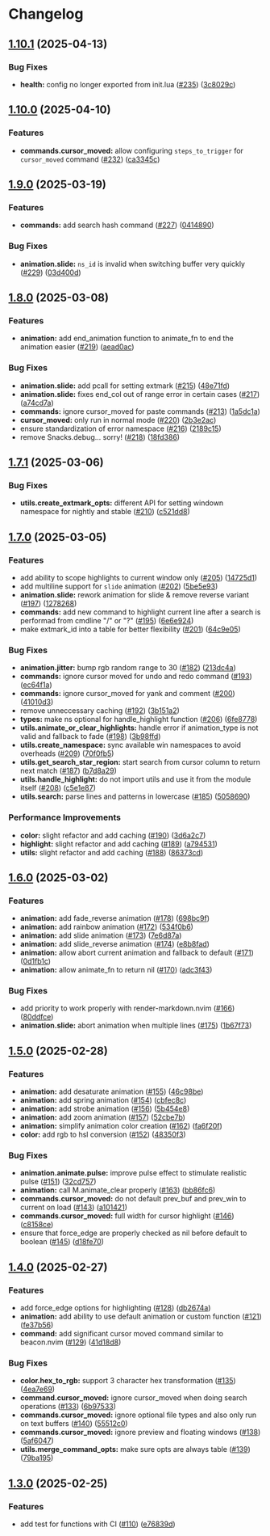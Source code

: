 # Changelog

## [1.10.1](https://github.com/y3owk1n/undo-glow.nvim/compare/v1.10.0...v1.10.1) (2025-04-13)


### Bug Fixes

* **health:** config no longer exported from init.lua ([#235](https://github.com/y3owk1n/undo-glow.nvim/issues/235)) ([3c8029c](https://github.com/y3owk1n/undo-glow.nvim/commit/3c8029c2148f9f64da4660ec687502ac80ea3534))

## [1.10.0](https://github.com/y3owk1n/undo-glow.nvim/compare/v1.9.0...v1.10.0) (2025-04-10)


### Features

* **commands.cursor_moved:** allow configuring `steps_to_trigger` for `cursor_moved` command ([#232](https://github.com/y3owk1n/undo-glow.nvim/issues/232)) ([ca3345c](https://github.com/y3owk1n/undo-glow.nvim/commit/ca3345cf44eb902bb27fa2081cb8f3d85fa5c671))

## [1.9.0](https://github.com/y3owk1n/undo-glow.nvim/compare/v1.8.0...v1.9.0) (2025-03-19)


### Features

* **commands:** add search hash command ([#227](https://github.com/y3owk1n/undo-glow.nvim/issues/227)) ([0414890](https://github.com/y3owk1n/undo-glow.nvim/commit/041489034b082b133192726c39b7e879e0031d7d))


### Bug Fixes

* **animation.slide:** `ns_id` is invalid when switching buffer very quickly ([#229](https://github.com/y3owk1n/undo-glow.nvim/issues/229)) ([03d400d](https://github.com/y3owk1n/undo-glow.nvim/commit/03d400d6282c1baff639eeff22c8beca5a4291c2))

## [1.8.0](https://github.com/y3owk1n/undo-glow.nvim/compare/v1.7.1...v1.8.0) (2025-03-08)


### Features

* **animation:** add end_animation function to animate_fn to end the animation easier ([#219](https://github.com/y3owk1n/undo-glow.nvim/issues/219)) ([aead0ac](https://github.com/y3owk1n/undo-glow.nvim/commit/aead0ac612d750df1fe568a4dea9390b3c6059f5))


### Bug Fixes

* **animation.slide:** add pcall for setting extmark ([#215](https://github.com/y3owk1n/undo-glow.nvim/issues/215)) ([48e71fd](https://github.com/y3owk1n/undo-glow.nvim/commit/48e71fdac04645771d0e89ca681ae45c04fd4511))
* **animation.slide:** fixes end_col out of range error in certain cases ([#217](https://github.com/y3owk1n/undo-glow.nvim/issues/217)) ([a74cd7a](https://github.com/y3owk1n/undo-glow.nvim/commit/a74cd7ab1a47d2365b8edfdb74ed35f6ff125338))
* **commands:** ignore cursor_moved for paste commands ([#213](https://github.com/y3owk1n/undo-glow.nvim/issues/213)) ([1a5dc1a](https://github.com/y3owk1n/undo-glow.nvim/commit/1a5dc1ae1ad98d6a3d6395cb405b03794797c47c))
* **cursor_moved:** only run in normal mode ([#220](https://github.com/y3owk1n/undo-glow.nvim/issues/220)) ([2b3e2ac](https://github.com/y3owk1n/undo-glow.nvim/commit/2b3e2ac322621578dce8eb868bb288872915d26b))
* ensure standardization of error namespace ([#216](https://github.com/y3owk1n/undo-glow.nvim/issues/216)) ([2189c15](https://github.com/y3owk1n/undo-glow.nvim/commit/2189c158cea6ce547b02f455b2ba30ce3f70a5ea))
* remove Snacks.debug... sorry! ([#218](https://github.com/y3owk1n/undo-glow.nvim/issues/218)) ([18fd386](https://github.com/y3owk1n/undo-glow.nvim/commit/18fd386b79bf5960aed34b83b3c9887baa4a4e8e))

## [1.7.1](https://github.com/y3owk1n/undo-glow.nvim/compare/v1.7.0...v1.7.1) (2025-03-06)


### Bug Fixes

* **utils.create_extmark_opts:** different API for setting windown namespace for nightly and stable ([#210](https://github.com/y3owk1n/undo-glow.nvim/issues/210)) ([c521dd8](https://github.com/y3owk1n/undo-glow.nvim/commit/c521dd801b56cfc0a14f4fc8c636f987e7bebfb7))

## [1.7.0](https://github.com/y3owk1n/undo-glow.nvim/compare/v1.6.0...v1.7.0) (2025-03-05)


### Features

* add ability to scope highlights to current window only ([#205](https://github.com/y3owk1n/undo-glow.nvim/issues/205)) ([14725d1](https://github.com/y3owk1n/undo-glow.nvim/commit/14725d117e83ca63f1882015633dd82ce78f1462))
* add multiline support for `slide` animation ([#202](https://github.com/y3owk1n/undo-glow.nvim/issues/202)) ([5be5e93](https://github.com/y3owk1n/undo-glow.nvim/commit/5be5e93747be1b7e43f76e5a187ee3575b61dce2))
* **animation.slide:** rework animation for slide & remove reverse variant ([#197](https://github.com/y3owk1n/undo-glow.nvim/issues/197)) ([1278268](https://github.com/y3owk1n/undo-glow.nvim/commit/12782683d7600c0fd5abb07d731eaeeaf64ad285))
* **commands:** add new command to highlight current line after a search is performad from cmdline "/" or "?" ([#195](https://github.com/y3owk1n/undo-glow.nvim/issues/195)) ([6e6e924](https://github.com/y3owk1n/undo-glow.nvim/commit/6e6e924da1b6a38b082d931583499dd6d7dd6893))
* make extmark_id into a table for better flexibility ([#201](https://github.com/y3owk1n/undo-glow.nvim/issues/201)) ([64c9e05](https://github.com/y3owk1n/undo-glow.nvim/commit/64c9e05fe0dffe12f3f1987144288c656ecb8948))


### Bug Fixes

* **animation.jitter:** bump rgb random range to 30 ([#182](https://github.com/y3owk1n/undo-glow.nvim/issues/182)) ([213dc4a](https://github.com/y3owk1n/undo-glow.nvim/commit/213dc4abe12e2335095ab493a80acf406865a196))
* **commands:** ignore cursor moved for undo and redo command ([#193](https://github.com/y3owk1n/undo-glow.nvim/issues/193)) ([ec64f1a](https://github.com/y3owk1n/undo-glow.nvim/commit/ec64f1a712ed26d34dc8be3842b68e75e4912fe1))
* **commands:** ignore cursor_moved for yank and comment ([#200](https://github.com/y3owk1n/undo-glow.nvim/issues/200)) ([41010d3](https://github.com/y3owk1n/undo-glow.nvim/commit/41010d31181d75123c87916a25e4796e0e7c20f8))
* remove unneccessary caching ([#192](https://github.com/y3owk1n/undo-glow.nvim/issues/192)) ([3b151a2](https://github.com/y3owk1n/undo-glow.nvim/commit/3b151a2675b1fd93787372ec5d9cbca7d07ef6a2))
* **types:** make ns optional for handle_highlight function ([#206](https://github.com/y3owk1n/undo-glow.nvim/issues/206)) ([6fe8778](https://github.com/y3owk1n/undo-glow.nvim/commit/6fe877837649bf435346ad03657d6a43f2e4c006))
* **utils.animate_or_clear_highlights:** handle error if animation_type is not valid and fallback to fade ([#198](https://github.com/y3owk1n/undo-glow.nvim/issues/198)) ([3b98ffd](https://github.com/y3owk1n/undo-glow.nvim/commit/3b98ffdfd7cfc2cf3ead8852e68ca9fd6d5e93da))
* **utils.create_namespace:** sync available win namespaces to avoid overheads ([#209](https://github.com/y3owk1n/undo-glow.nvim/issues/209)) ([70f0fb5](https://github.com/y3owk1n/undo-glow.nvim/commit/70f0fb5b9ab30378147b2d401855472922d0ca29))
* **utils.get_search_star_region:** start search from cursor column to return next match ([#187](https://github.com/y3owk1n/undo-glow.nvim/issues/187)) ([b7d8a29](https://github.com/y3owk1n/undo-glow.nvim/commit/b7d8a29a65c44afe0c110f18756180e55f3fda1b))
* **utils.handle_highlight:** do not import utils and use it from the module itself ([#208](https://github.com/y3owk1n/undo-glow.nvim/issues/208)) ([c5e1e87](https://github.com/y3owk1n/undo-glow.nvim/commit/c5e1e873da377bb6a7ef949839e2526d8f095a48))
* **utils.search:** parse lines and patterns in lowercase ([#185](https://github.com/y3owk1n/undo-glow.nvim/issues/185)) ([5058690](https://github.com/y3owk1n/undo-glow.nvim/commit/50586905a6a0f0482c6d761de5cc30a7b49fc3d8))


### Performance Improvements

* **color:** slight refactor and add caching ([#190](https://github.com/y3owk1n/undo-glow.nvim/issues/190)) ([3d6a2c7](https://github.com/y3owk1n/undo-glow.nvim/commit/3d6a2c7e9089126608e04ddacc5e7cbeb74bfd27))
* **highlight:** slight refactor and add caching ([#189](https://github.com/y3owk1n/undo-glow.nvim/issues/189)) ([a794531](https://github.com/y3owk1n/undo-glow.nvim/commit/a794531e1270125edb61462e8aec7717b74b8ff4))
* **utils:** slight refactor and add caching ([#188](https://github.com/y3owk1n/undo-glow.nvim/issues/188)) ([86373cd](https://github.com/y3owk1n/undo-glow.nvim/commit/86373cdff658ebce64c2a136ec737418451cd4ed))

## [1.6.0](https://github.com/y3owk1n/undo-glow.nvim/compare/v1.5.0...v1.6.0) (2025-03-02)


### Features

* **animation:** add fade_reverse animation ([#178](https://github.com/y3owk1n/undo-glow.nvim/issues/178)) ([698bc9f](https://github.com/y3owk1n/undo-glow.nvim/commit/698bc9fa50feaa56c9d867f89c2e24df26b2f52c))
* **animation:** add rainbow animation ([#172](https://github.com/y3owk1n/undo-glow.nvim/issues/172)) ([534f0b6](https://github.com/y3owk1n/undo-glow.nvim/commit/534f0b603d401758e5ad7530de22bd0ce5eb222c))
* **animation:** add slide animation ([#173](https://github.com/y3owk1n/undo-glow.nvim/issues/173)) ([7e6d87a](https://github.com/y3owk1n/undo-glow.nvim/commit/7e6d87a3603633a5e172e22bd9f9fc0278faf2b4))
* **animation:** add slide_reverse animation ([#174](https://github.com/y3owk1n/undo-glow.nvim/issues/174)) ([e8b8fad](https://github.com/y3owk1n/undo-glow.nvim/commit/e8b8fad30ed2a3fa1e03ca5fb8e9331b2b946718))
* **animation:** allow abort current animation and fallback to default ([#171](https://github.com/y3owk1n/undo-glow.nvim/issues/171)) ([0d1fb1c](https://github.com/y3owk1n/undo-glow.nvim/commit/0d1fb1c40fd69e9f3ea4357f413ac23a381a5d3a))
* **animation:** allow animate_fn to return nil ([#170](https://github.com/y3owk1n/undo-glow.nvim/issues/170)) ([adc3f43](https://github.com/y3owk1n/undo-glow.nvim/commit/adc3f43e801bd3ca265a788e524a2d0d54a78ca2))


### Bug Fixes

* add priority to work properly with render-markdown.nvim ([#166](https://github.com/y3owk1n/undo-glow.nvim/issues/166)) ([80ddfce](https://github.com/y3owk1n/undo-glow.nvim/commit/80ddfce3dde741695ac8bd4e6a5a5f884201c96c))
* **animation.slide:** abort animation when multiple lines ([#175](https://github.com/y3owk1n/undo-glow.nvim/issues/175)) ([1b67f73](https://github.com/y3owk1n/undo-glow.nvim/commit/1b67f73ad47b28ca176c8b555a09db91e6a0795a))

## [1.5.0](https://github.com/y3owk1n/undo-glow.nvim/compare/v1.4.0...v1.5.0) (2025-02-28)


### Features

* **animation:** add desaturate animation ([#155](https://github.com/y3owk1n/undo-glow.nvim/issues/155)) ([46c98be](https://github.com/y3owk1n/undo-glow.nvim/commit/46c98bee10e9249e5988cdbc442f05ebbcd26b94))
* **animation:** add spring animation ([#154](https://github.com/y3owk1n/undo-glow.nvim/issues/154)) ([cbfec8c](https://github.com/y3owk1n/undo-glow.nvim/commit/cbfec8c0177a071bb327ca7333456eb2962bd916))
* **animation:** add strobe animation ([#156](https://github.com/y3owk1n/undo-glow.nvim/issues/156)) ([5b454e8](https://github.com/y3owk1n/undo-glow.nvim/commit/5b454e843bf4506a768109813f8018ea715b05f9))
* **animation:** add zoom animation ([#157](https://github.com/y3owk1n/undo-glow.nvim/issues/157)) ([52cbe7b](https://github.com/y3owk1n/undo-glow.nvim/commit/52cbe7bbda2933f7bf29777ab951f9934548f8df))
* **animation:** simplify animation color creation ([#162](https://github.com/y3owk1n/undo-glow.nvim/issues/162)) ([fa6f20f](https://github.com/y3owk1n/undo-glow.nvim/commit/fa6f20f0aacd749455225f8022e3984c429f8a1b))
* **color:** add rgb to hsl conversion ([#152](https://github.com/y3owk1n/undo-glow.nvim/issues/152)) ([48350f3](https://github.com/y3owk1n/undo-glow.nvim/commit/48350f387a9c783226511794f9b275a50904e0f3))


### Bug Fixes

* **animation.animate.pulse:** improve pulse effect to stimulate realistic pulse ([#151](https://github.com/y3owk1n/undo-glow.nvim/issues/151)) ([32cd757](https://github.com/y3owk1n/undo-glow.nvim/commit/32cd757a97e04f0d90dbe5b8fd3ccf48b07d0609))
* **animation:** call M.animate_clear properly ([#163](https://github.com/y3owk1n/undo-glow.nvim/issues/163)) ([bb86fc6](https://github.com/y3owk1n/undo-glow.nvim/commit/bb86fc652e3ffe80cd32a0d7579332729740fc27))
* **commands.cursor_moved:** do not default prev_buf and prev_win to current on load ([#143](https://github.com/y3owk1n/undo-glow.nvim/issues/143)) ([a101421](https://github.com/y3owk1n/undo-glow.nvim/commit/a1014219c787a5c506ab62a54bde61b2ee1ab1bf))
* **commands.cursor_moved:** full width for cursor highlight ([#146](https://github.com/y3owk1n/undo-glow.nvim/issues/146)) ([c8158ce](https://github.com/y3owk1n/undo-glow.nvim/commit/c8158ce7b594b2cb5f735ed394850819cd6fbea1))
* ensure that force_edge are properly checked as nil before default to boolean ([#145](https://github.com/y3owk1n/undo-glow.nvim/issues/145)) ([d18fe70](https://github.com/y3owk1n/undo-glow.nvim/commit/d18fe7082abf386356baa76c627572566ef5e04f))

## [1.4.0](https://github.com/y3owk1n/undo-glow.nvim/compare/v1.3.0...v1.4.0) (2025-02-27)


### Features

* add force_edge options for highlighting ([#128](https://github.com/y3owk1n/undo-glow.nvim/issues/128)) ([db2674a](https://github.com/y3owk1n/undo-glow.nvim/commit/db2674adef05577f37916b2fd48429132871b9c4))
* **animation:** add ability to use default animation or custom function ([#121](https://github.com/y3owk1n/undo-glow.nvim/issues/121)) ([fe37b56](https://github.com/y3owk1n/undo-glow.nvim/commit/fe37b56985f9b671c8fc1a545df63c7b97a757a0))
* **command:** add significant cursor moved command similar to beacon.nvim ([#129](https://github.com/y3owk1n/undo-glow.nvim/issues/129)) ([41d18d8](https://github.com/y3owk1n/undo-glow.nvim/commit/41d18d8e2e7751d66d458942c20d34773adb95c5))


### Bug Fixes

* **color.hex_to_rgb:** support 3 character hex transformation ([#135](https://github.com/y3owk1n/undo-glow.nvim/issues/135)) ([4ea7e69](https://github.com/y3owk1n/undo-glow.nvim/commit/4ea7e6937b36a7ab9e470521145140df7847b649))
* **command.cursor_moved:** ignore cursor_moved when doing search operations ([#133](https://github.com/y3owk1n/undo-glow.nvim/issues/133)) ([6b97533](https://github.com/y3owk1n/undo-glow.nvim/commit/6b975336cf0d778e0d006ef7b34c386c622cb3b2))
* **commands.cursor_moved:** ignore optional file types and also only run on text buffers ([#140](https://github.com/y3owk1n/undo-glow.nvim/issues/140)) ([55512c0](https://github.com/y3owk1n/undo-glow.nvim/commit/55512c0399986bb1d126a199de0d6dafcbd5e122))
* **commands.cursor_moved:** ignore preview and floating windows ([#138](https://github.com/y3owk1n/undo-glow.nvim/issues/138)) ([5af6047](https://github.com/y3owk1n/undo-glow.nvim/commit/5af604726a696e4fa7f1f47d492bea4f3705df24))
* **utils.merge_command_opts:** make sure opts are always table ([#139](https://github.com/y3owk1n/undo-glow.nvim/issues/139)) ([79ba195](https://github.com/y3owk1n/undo-glow.nvim/commit/79ba1953c1dfc4de0460e99f3e5f6ce1e1ab4a69))

## [1.3.0](https://github.com/y3owk1n/undo-glow.nvim/compare/v1.2.1...v1.3.0) (2025-02-25)


### Features

* add test for functions with CI ([#110](https://github.com/y3owk1n/undo-glow.nvim/issues/110)) ([e76839d](https://github.com/y3owk1n/undo-glow.nvim/commit/e76839daf46910be95dd9b84ba9755a9ed2385e9))
